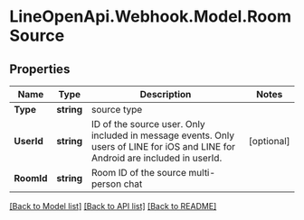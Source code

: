 # LineOpenApi.Webhook.Model.RoomSource

## Properties

Name | Type | Description | Notes
------------ | ------------- | ------------- | -------------
**Type** | **string** | source type | 
**UserId** | **string** | ID of the source user. Only included in message events. Only users of LINE for iOS and LINE for Android are included in userId. | [optional] 
**RoomId** | **string** | Room ID of the source multi-person chat | 

[[Back to Model list]](../README.md#documentation-for-models) [[Back to API list]](../README.md#documentation-for-api-endpoints) [[Back to README]](../README.md)

